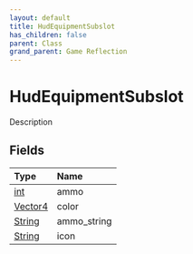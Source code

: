 ```yaml
---
layout: default
title: HudEquipmentSubslot
has_children: false
parent: Class
grand_parent: Game Reflection
---
```

# HudEquipmentSubslot
Description 

## Fields

| Type | Name |
|:-------------|:--------------|
| [int](/docs/game-reflection/enums/int) | ammo |
| [Vector4](/docs/game-reflection/classes/vector4) | color |
| [String](/docs/game-reflection/components/string) | ammo_string |
| [String](/docs/game-reflection/components/string) | icon |


